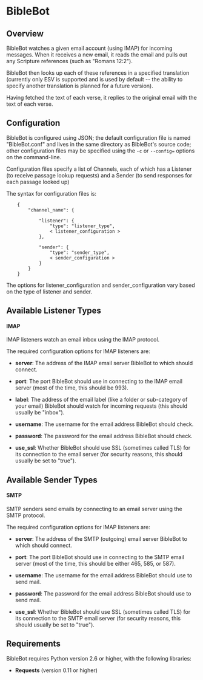 BibleBot
========

Overview
--------

BibleBot watches a given email account (using IMAP) for incoming messages. When it receives a new email, it reads the email and pulls out any Scripture references (such as "Romans 12:2").

BibleBot then looks up each of these references in a specified translation (currently only ESV is supported and is used by default -- the ability to specify another translation is planned for a future version).

Having fetched the text of each verse, it replies to the original email with the text of each verse.



Configuration
-------------

BibleBot is configured using JSON; the default configuration file is named "BibleBot.conf" and lives in the same directory as BibleBot's source code; other configuration files may be specified using the `-c` or `--config=` options on the command-line. 

Configuration files specify a list of Channels, each of which has a Listener (to receive passage lookup requests) and a Sender (to send responses for each passage looked up)

The syntax for configuration files is:

        {
            "channel_name": {

                "listener": {
                    "type": "listener_type",
                    < listener_configuration >
                },

                "sender": {
                    "type": "sender_type",
                    < sender_configuration >
                }
            }
        }

The options for listener\_configuration and sender\_configuration vary based on the type of listener and sender.

## Available Listener Types ##

#### IMAP ####

IMAP listeners watch an email inbox using the IMAP protocol.

The required configuration options for IMAP listeners are:

* **server**: The address of the IMAP email server BibleBot to which should connect.

* **port**: The port BibleBot should use in connecting to the IMAP email server (most of the time, this should be 993).

* **label**: The address of the email label (like a folder or sub-category of your email) BibleBot should watch for incoming requests (this should usually be "inbox").

* **username**: The username for the email address BibleBot should check.

* **password**: The password for the email address BibleBot should check.

* **use_ssl**: Whether BibleBot should use SSL (sometimes called TLS) for its connection to the email server (for security reasons, this should usually be set to "true").


## Available Sender Types ##

#### SMTP ####

SMTP senders send emails by connecting to an email server using the SMTP protocol.

The required configuration options for IMAP listeners are:

* **server**: The address of the SMTP (outgoing) email server BibleBot to which should connect.

* **port**: The port BibleBot should use in connecting to the SMTP email server (most of the time, this should be either 465, 585, or 587).

* **username**: The username for the email address BibleBot should use to send mail.

* **password**: The password for the email address BibleBot should use to send mail.

* **use_ssl**: Whether BibleBot should use SSL (sometimes called TLS) for its connection to the SMTP email server (for security reasons, this should usually be set to "true").




Requirements
------------
BibleBot requires Python version 2.6 or higher, with the following libraries:

* **Requests** (version 0.11 or higher)
